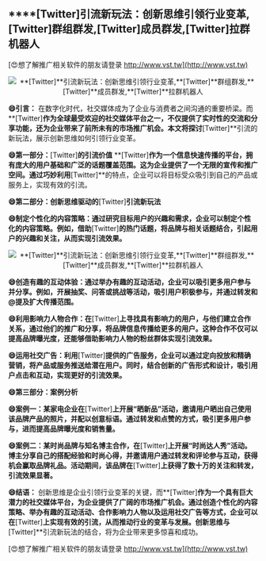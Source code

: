 ## ****[Twitter]**引流新玩法：创新思维引领行业变革,**[Twitter]**群组群发,**[Twitter]**成员群发,**[Twitter]**拉群机器人**

[😍想了解推广相关软件的朋友请登录 http://www.vst.tw](http://www.vst.tw)

 <center><img src="https://vst.tw/MP4/tuiguang/png/0.png" alt="**[Twitter]**引流新玩法：创新思维引领行业变革,**[Twitter]**群组群发,**[Twitter]**成员群发,**[Twitter]**拉群机器人"></center>

**😄引言：**
在数字化时代，社交媒体成为了企业与消费者之间沟通的重要桥梁。而**[Twitter]**作为全球最受欢迎的社交媒体平台之一，不仅提供了实时性的交流和分享功能，还为企业带来了前所未有的市场推广机会。本文将探讨**[Twitter]**引流的新玩法，展示创新思维如何引领行业变革。

**😄第一部分：**[Twitter]**的引流价值**
**[Twitter]**作为一个信息快速传播的平台，拥有庞大的用户基础和广泛的话题覆盖范围。这为企业提供了一个无限的宣传和推广空间。通过巧妙利用**[Twitter]**的特点，企业可以将目标受众吸引到自己的产品或服务上，实现有效的引流。

**😄第二部分：创新思维驱动的**[Twitter]**引流新玩法**

**😄制定个性化的内容策略：通过研究目标用户的兴趣和需求，企业可以制定个性化的内容策略。例如，借助**[Twitter]**的热门话题，将品牌与相关话题结合，引起用户的兴趣和关注，从而实现引流效果。**

 <center><img src="https://vst.tw/MP4/tuiguang/png/2.png" alt="**[Twitter]**引流新玩法：创新思维引领行业变革,**[Twitter]**群组群发,**[Twitter]**成员群发,**[Twitter]**拉群机器人"></center>

**😄创造有趣的互动体验：通过举办有趣的互动活动，企业可以吸引更多用户参与并分享。例如，开展抽奖、问答或挑战等活动，吸引用户积极参与，并通过转发和@提及扩大传播范围。**

**😄利用影响力人物合作：在**[Twitter]**上寻找具有影响力的用户，与他们建立合作关系，通过他们的推广和分享，将品牌信息传播给更多的用户。这种合作不仅可以提高品牌曝光度，还能够借助影响力人物的粉丝群体实现引流效果。**

**😄运用社交广告：利用**[Twitter]**提供的广告服务，企业可以通过定向投放和精确营销，将产品或服务推送给潜在用户。同时，结合创新的广告形式和设计，吸引用户点击和互动，实现更好的引流效果。**

**😄第三部分：案例分析**

**😄案例一：某家电企业在**[Twitter]**上开展“晒新品”活动，邀请用户晒出自己使用该品牌产品的照片，并配以创意标语。通过转发和点赞的方式，吸引更多用户参与，进而提高品牌曝光度和销售量。**

**😄案例二：某时尚品牌与知名博主合作，在**[Twitter]**上开展“时尚达人秀”活动。博主分享自己的搭配经验和时尚心得，并邀请用户通过转发和评论参与互动，获得机会赢取品牌礼品。活动期间，该品牌在**[Twitter]**上获得了数十万的关注和转发，引流效果显著。**

**😄结语：**
创新思维是企业引领行业变革的关键，而**[Twitter]**作为一个具有巨大潜力的社交媒体平台，为企业提供了广阔的市场推广机会。通过创造个性化的内容策略、举办有趣的互动活动、合作影响力人物以及运用社交广告等方式，企业可以在**[Twitter]**上实现有效的引流，从而推动行业的变革与发展。创新思维与**[Twitter]**引流新玩法的结合，将为企业带来更多惊喜和成功。

[😍想了解推广相关软件的朋友请登录 http://www.vst.tw](http://www.vst.tw)



